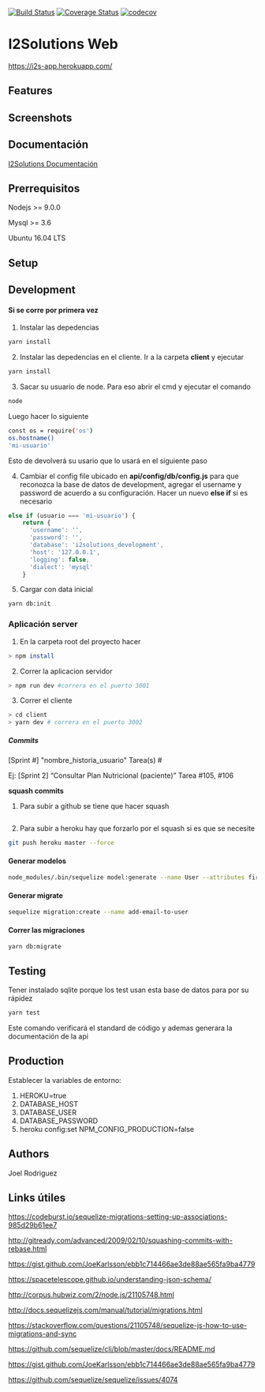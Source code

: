 <!-- https://blog.risingstack.com/
  node-js-project-structure-tutorial-node-js-at-scale/ -->

[![Build Status](https://travis-ci.org/joelerll/i2solutions-web.svg?branch=master)](https://travis-ci.org/joelerll/i2solutions-web)
[![Coverage Status](https://coveralls.io/repos/github/joelerll/i2solutions-web/badge.svg?branch=master)](https://coveralls.io/github/joelerll/i2solutions-web?branch=master)
[![codecov](https://codecov.io/gh/joelerll/i2solutions-web/branch/master/graph/badge.svg)](https://codecov.io/gh/joelerll/i2solutions-web)


# I2Solutions Web

https://i2s-app.herokuapp.com/

## Features

## Screenshots

## Documentación
[I2Solutions Documentación](https://i2solutions.gitbook.io/docs)

## Prerrequisitos

Nodejs >= 9.0.0

Mysql >= 3.6

Ubuntu 16.04 LTS

## Setup


## Development

#### Si se corre por primera vez

1. Instalar las depedencias

```sh
yarn install
```

2. Instalar las depedencias en el cliente. Ir a la carpeta __client__ y ejecutar

```sh
yarn install
```

3. Sacar su usuario de node. Para eso abrir el cmd y ejecutar el comando

```sh
node
```

Luego hacer lo siguiente

```sh
const os = require('os')
os.hostname()
'mi-usuario'
```

Esto de devolverá su usario que lo usará en el siguiente paso

4. Cambiar el config file ubicado en __api/config/db/config.js__ para que reconozca la base de datos de development, agregar el username y password de acuerdo a su configuración. Hacer un nuevo __else if__ si es necesario

```js
else if (usuario === 'mi-usuario') {
    return {
      'username': '',
      'password': '',
      'database': 'i2solutions_development',
      'host': '127.0.0.1',
      'logging': false,
      'dialect': 'mysql'
    }
```

5. Cargar con data inicial

```sh
yarn db:init
```

### Aplicación server

1. En la carpeta root del proyecto hacer

```sh
> npm install
```

2. Correr la aplicacion servidor

```sh
> npm run dev #correra en el puerto 3001
```

3. Correr el cliente

```sh
> cd client
> yarn dev # correra en el puerto 3002
```

##### Commits 

[Sprint #] "nombre_historia_usuario" Tarea(s) #

Ej: [Sprint 2] “Consultar Plan Nutricional (paciente)” Tarea #105, #106

__squash commits__

1. Para subir a github se tiene que hacer squash
```sh
```


2. Para subir a heroku hay que forzarlo por el squash si es que se necesite

```sh
git push heroku master --force
```

#### Generar modelos

```sh
node_modules/.bin/sequelize model:generate --name User --attributes firstName:string
```

#### Generar migrate

```sh
sequelize migration:create --name add-email-to-user
```

#### Correr las migraciones

```
yarn db:migrate
```

## Testing

Tener instalado sqlite porque los test usan esta base de datos para por su rápidez

```sh
yarn test
```

Este comando verificará el standard de código y ademas generara la documentación de la api

## Production

Establecer la variables de entorno:

1. HEROKU=true
2. DATABASE_HOST
3. DATABASE_USER
4. DATABASE_PASSWORD
5.  heroku config:set NPM_CONFIG_PRODUCTION=false
## Authors

Joel Rodriguez

## Links útiles

https://codeburst.io/sequelize-migrations-setting-up-associations-985d29b61ee7

http://gitready.com/advanced/2009/02/10/squashing-commits-with-rebase.html

https://gist.github.com/JoeKarlsson/ebb1c714466ae3de88ae565fa9ba4779

https://spacetelescope.github.io/understanding-json-schema/

http://corpus.hubwiz.com/2/node.js/21105748.html

http://docs.sequelizejs.com/manual/tutorial/migrations.html

https://stackoverflow.com/questions/21105748/sequelize-js-how-to-use-migrations-and-sync

https://github.com/sequelize/cli/blob/master/docs/README.md

https://gist.github.com/JoeKarlsson/ebb1c714466ae3de88ae565fa9ba4779

https://github.com/sequelize/sequelize/issues/4074